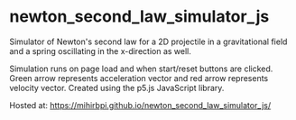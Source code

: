 # newton_second_law_simulator_js
Simulator of Newton's second law for a 2D projectile in a gravitational field and a spring oscillating in the x-direction as well.

Simulation runs on page load and when start/reset buttons are clicked. Green arrow represents acceleration vector and red arrow represents velocity vector. Created using the p5.js JavaScript library.

Hosted at: https://mihirbpi.github.io/newton_second_law_simulator_js/

